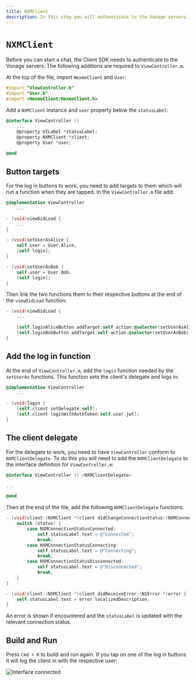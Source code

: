 ```yaml
---
title: NXMClient
description: In this step you will authenticate to the Vonage servers.
---
```


# `NXMClient`

Before you can start a chat, the Client SDK needs to authenticate to the Vonage servers. The following additions are required to `ViewController.m`.

At the top of the file, import `NexmoClient` and `User`:

```objective-c
#import "ViewController.h"
#import "User.h"
#import <NexmoClient/NexmoClient.h>
```

Add a `NXMClient` instance and `user` property below the `statusLabel`:

```objective-c
@interface ViewController ()
    ...
    @property UILabel *statusLabel;
    @property NXMClient *client;
    @property User *user;
    
@end
```

## Button targets

For the log in buttons to work, you need to add targets to them which will run a function when they are tapped. In the `ViewController.m` file add:

```objective-c
@implementation ViewController
    ...

- (void)viewDidLoad {
    ...
}

- (void)setUserAsAlice {
    self.user = User.Alice;
    [self login];
}

- (void)setUserAsBob {
    self.user = User.Bob;
    [self login];
}

```

Then link the two functions them to their respective buttons at the end of the `viewDidLoad` function:

```objective-c
- (void)viewDidLoad {
    ...

    [self.loginAliceButton addTarget:self action:@selector(setUserAsAlice) forControlEvents:UIControlEventTouchUpInside];
    [self.loginBobButton addTarget:self action:@selector(setUserAsBob) forControlEvents:UIControlEventTouchUpInside];
}
```

## Add the log in function

At the end of `ViewController.m`, add the `login` function needed by the `setUserAs` functions. This function sets the client's delegate and logs in:

```objective-c
@implementation ViewController
    ...

- (void)login {
    [self.client setDelegate:self];
    [self.client loginWithAuthToken:self.user.jwt];
}
```

## The client delegate

For the delegate to work, you need to have `ViewController` conform to `NXMClientDelegate`. To do this you will need to add the `NXMClientDelegate` to the interface definition for `ViewController.m`:

```objective-c
@interface ViewController () <NXMClientDelegate>

...

@end
```


Then at the end of the file, add the following `NXMClientDelegate` functions:

```objective-c
- (void)client:(NXMClient *)client didChangeConnectionStatus:(NXMConnectionStatus)status reason:(NXMConnectionStatusReason)reason {
    switch (status) {
        case NXMConnectionStatusConnected:
            self.statusLabel.text = @"Connected";
            break;
        case NXMConnectionStatusConnecting:
            self.statusLabel.text = @"Connecting";
            break;
        case NXMConnectionStatusDisconnected:
            self.statusLabel.text = @"Disconnected";
            break;
    }
}

- (void)client:(NXMClient *)client didReceiveError:(NSError *)error {
    self.statusLabel.text = error.localizedDescription;
}
```

An error is shown if encountered and the `statusLabel` is updated with the relevant connection status. 

## Build and Run

Press `Cmd + R` to build and run again. If you tap on one of the log in buttons it will log the client in with the respective user:

![Interface connected](/images/client-sdk/ios-messaging/client.png)
